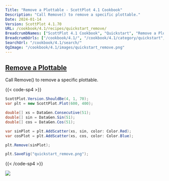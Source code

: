 ```yaml
---
Title: "Remove a Plottable - ScottPlot 4.1 Cookbook"
Description: "Call Remove() to remove a specific plottable."
Date: 2024-01-14
Version: ScottPlot 4.1.70
URL: /cookbook/4.1/recipes/quickstart_remove/
BreadcrumbNames: ["ScottPlot 4.1 Cookbook", "Quickstart", "Remove a Plottable"]
BreadcrumbUrls: ["/cookbook/4.1/", "/cookbook/4.1/category/quickstart", "/cookbook/4.1/recipes/quickstart_remove/"]
SearchUrl: "/cookbook/4.1/search/"
OgImage: "/cookbook/4.1/images/quickstart_remove.png"
---
```


<h2><a id='remove-a-plottable' href='/cookbook/4.1/recipes/quickstart_remove/'>Remove a Plottable</a></h2>

Call Remove() to remove a specific plottable.

{{< code-sp4 >}}

```cs
ScottPlot.Version.ShouldBe(4, 1, 70);
var plt = new ScottPlot.Plot(600, 400);

double[] xs = DataGen.Consecutive(51);
double[] sin = DataGen.Sin(51);
double[] cos = DataGen.Cos(51);

var sinPlot = plt.AddScatter(xs, sin, color: Color.Red);
var cosPlot = plt.AddScatter(xs, cos, color: Color.Blue);

plt.Remove(sinPlot);

plt.SaveFig("quickstart_remove.png");
```

{{< /code-sp4 >}}

<img src='../../images/quickstart_remove.png' class='d-block mx-auto my-5' />


